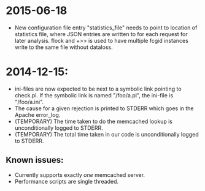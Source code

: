 2015-06-18
====

* New configuration file entry "statistics_file" needs to point to
  location of statistics file, where JSON entries are written to for
  each request for later analysis.  flock and +>> is used to have
  multiple fcgid instances write to the same file without dataloss.


2014-12-15:
====

 * ini-files are now expected to be next to a symbolic link
   pointing to check.pl.  If the symbolic link is named "/foo/a.pl",
   the ini-file is "/foo/a.ini".
 * The cause for a given rejection is printed to STDERR which goes
   in the Apache error_log.
 * (TEMPORARY) The time taken to do the memcached lookup is
   unconditionally logged to STDERR.
 * (TEMPORARY) The total time taken in our code is unconditionally
   logged to STDERR.

Known issues:
----
 * Currently supports exactly _one_ memcached server.
 * Performance scripts are single threaded.
